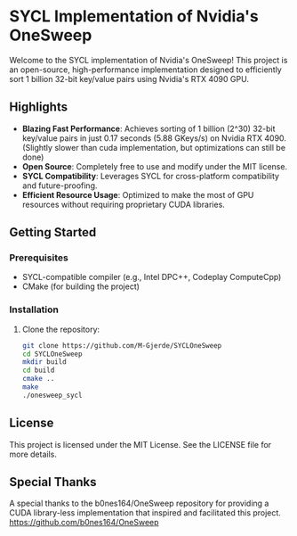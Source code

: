 # SYCL Implementation of Nvidia's OneSweep

Welcome to the SYCL implementation of Nvidia's OneSweep! This project is an open-source, high-performance implementation designed to efficiently sort 1 billion 32-bit key/value pairs using Nvidia's RTX 4090 GPU.

## Highlights

- **Blazing Fast Performance**: Achieves sorting of 1 billion (2^30) 32-bit key/value pairs in just 0.17 seconds (5.88 GKeys/s) on Nvidia RTX 4090. (Slightly slower than cuda implementation, but optimizations can still be done)
- **Open Source**: Completely free to use and modify under the MIT license.
- **SYCL Compatibility**: Leverages SYCL for cross-platform compatibility and future-proofing.
- **Efficient Resource Usage**: Optimized to make the most of GPU resources without requiring proprietary CUDA libraries.

## Getting Started

### Prerequisites
- SYCL-compatible compiler (e.g., Intel DPC++, Codeplay ComputeCpp)
- CMake (for building the project)

### Installation

1. Clone the repository:
   ```bash
   git clone https://github.com/M-Gjerde/SYCLOneSweep
   cd SYCLOneSweep
   mkdir build
   cd build
   cmake ..
   make
   ./onesweep_sycl


## License
This project is licensed under the MIT License. See the LICENSE file for more details.


## Special Thanks
A special thanks to the b0nes164/OneSweep repository for providing a CUDA library-less implementation that inspired and facilitated this project. https://github.com/b0nes164/OneSweep
